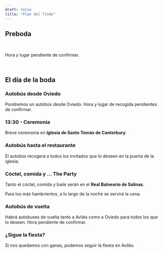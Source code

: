 ```yaml
---
draft: false
title: "Plan del finde"
---
```


## Preboda

<br>

Hora y lugar pendiente de confirmar.

<br>

## El día de la boda

### Autobús desde Oviedo

Pondremos un autobús desde Oviedo. Hora y lugar de recogida pendientes de confirmar.

### 13:30 - Ceremonia

Breve ceremonia en **Iglesia de Santo Tomás de Canterbury**.

### Autobús hasta el restaurante

El autobús recogerá a todos los invitados que lo deseen en la puerta de la iglesia.

### Cóctel, comida y ... The Party

Tanto el cóctel, comida y baile serán en el **Real Balneario de Salinas**.

Para los más hambrientos, a lo largo de la noche se servirá la cena.

### Autobús de vuelta

Habrá autobuses de vuelta tanto a Avilés como a Oviedo para todos los que lo deseen. Hora pendiente de confirmar.

### ¿Sigue la fiesta?

Si nos quedamos con ganas, podemos seguir la fiesta en Avilés.
